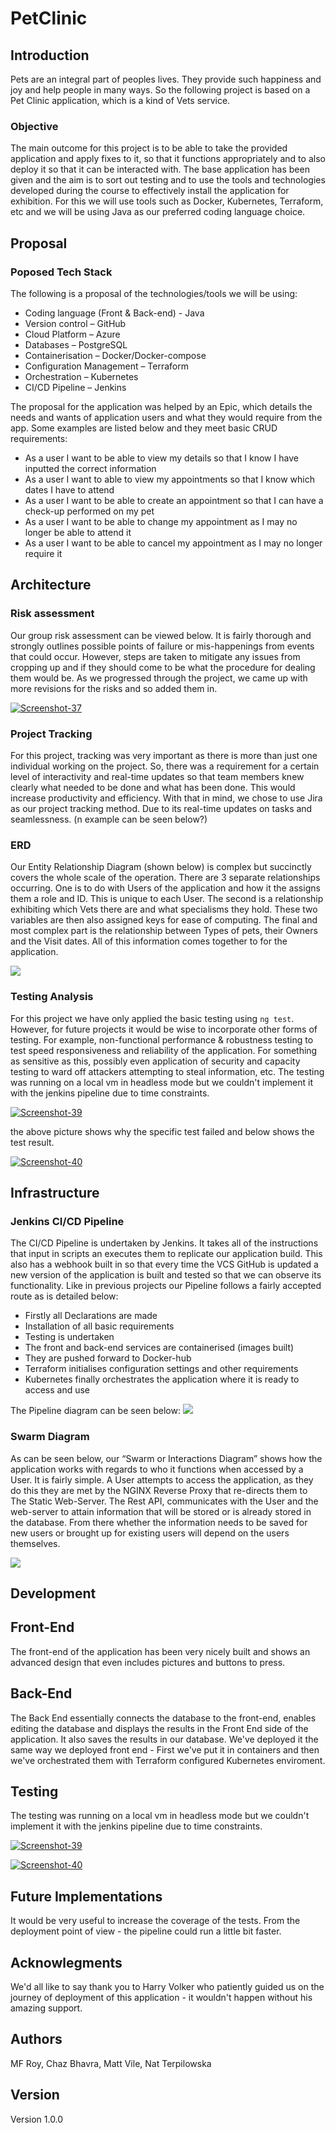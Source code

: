 # PetClinic

## Introduction
Pets are an integral part of peoples lives. They provide such happiness and joy and help people in many ways. So the following project is based on a Pet Clinic application, which is a kind of Vets service. 

### Objective
The main outcome for this project is to be able to take the provided application and apply fixes to it, so that it functions appropriately and to also deploy it so that it can be interacted with. The base application has been given and the aim is to sort out testing and to use the tools and technologies developed during the course to effectively install the application for exhibition. For this we will use tools such as Docker, Kubernetes, Terraform, etc and we will be using Java as our preferred coding language choice.


## Proposal

### Poposed Tech Stack

The following is a proposal of the technologies/tools we will be using:

- Coding language (Front & Back-end) - Java 
- Version control – GitHub
- Cloud Platform – Azure 
- Databases – PostgreSQL
- Containerisation – Docker/Docker-compose 
- Configuration Management – Terraform 
- Orchestration – Kubernetes 
- CI/CD Pipeline – Jenkins 

The proposal for the application was helped by an Epic, which details the needs and wants of application users and what they would require from the app. Some examples are listed below and they meet basic CRUD requirements: 

-	As a user I want to be able to view my details so that I know I have inputted the correct information 
-	As a user I want to able to view my appointments so that I know which dates I have to attend 
-	As a user I want to be able to create an appointment so that I can have a check-up performed on my pet 
-	As a user I want to be able to change my appointment as I may no longer be able to attend it
-	As a user I want to be able to cancel my appointment as I may no longer require it

## Architecture

### Risk assessment
Our group risk assessment can be viewed below. It is fairly thorough and strongly outlines possible points of failure or mis-happenings from events that could occur. However, steps are taken to mitigate any issues from cropping up and if they should come to be what the procedure for dealing them would be. As we progressed through the project, we came up with more revisions for the risks and so added them in. 

<a href="https://ibb.co/yknbBcC"><img src="https://i.ibb.co/DMDSgHF/Screenshot-37.png" alt="Screenshot-37" border="0"></a> 

### Project Tracking
For this project, tracking was very important as there is more than just one individual working on the project. So, there was a requirement for a certain level of interactivity and real-time updates so that team members knew clearly what needed to be done and what has been done.  This would increase productivity and efficiency. With that in mind, we chose to use Jira as our project tracking method. Due to its real-time updates on tasks and seamlessness. (n example can be seen below?)

### ERD
Our Entity Relationship Diagram (shown below) is complex but succinctly covers the whole scale of the operation. There are 3 separate relationships occurring. One is to do with Users of the application and how it the assigns them a role and ID. This is unique to each User. The second is a relationship exhibiting which Vets there are and what specialisms they hold. These two variables are then also assigned keys for ease of computing. The final and most complex part is the relationship between Types of pets, their Owners and the Visit dates. All of this information comes together to for the application. 

![](https://github.com/NatTerpilowska/PetClinic/raw/main/spring-petclinic-rest/petclinic-ermodel.png)

### Testing Analysis 
For this project we have only applied the basic testing using `ng test`. However, for future projects it would be wise to incorporate other forms of testing. For example, non-functional performance & robustness testing to test speed responsiveness and reliability of the application. For something as sensitive as this, possibly even application of security and capacity testing to ward off attackers attempting to steal information, etc. The testing was running on a local vm in headless mode but we couldn't implement it with the jenkins pipeline due to time constraints.

<a href="https://ibb.co/QdSrpY3"><img src="https://i.ibb.co/vYyZVL6/Screenshot-39.png" alt="Screenshot-39" border="0"></a>

the above picture shows why the specific test failed and below shows the test result. 

<a href="https://ibb.co/drntD0s"><img src="https://i.ibb.co/1LHMTfY/Screenshot-40.png" alt="Screenshot-40" border="0" /></a>

## Infrastructure

### Jenkins CI/CD Pipeline
The CI/CD Pipeline is undertaken by Jenkins. It takes all of the instructions that input in scripts an executes them to replicate our application build. This also has a webhook built in so that every time the VCS GitHub is updated a new version of the application is built and tested so that we can observe its functionality. Like in previous projects our Pipeline follows a fairly accepted route as is detailed below: 

- Firstly all Declarations are made
- Installation of all basic requirements
- Testing is undertaken 
- The front and back-end services are containerised (images built)
- They are pushed forward to Docker-hub 
- Terraform initialises configuration settings and other requirements
- Kubernetes finally orchestrates the application where it is ready to access and use

The Pipeline diagram can be seen below: 
![](https://i.imgur.com/g39ztGh.png)

### Swarm Diagram
As can be seen below, our “Swarm or Interactions Diagram” shows how the application works with regards to who it functions when accessed by a User. It is fairly simple. A User attempts to access the application, as they do this they are met by the NGINX Reverse Proxy that re-directs them to The Static Web-Server. The Rest API, communicates with the User and the web-server to attain information that will be stored or is already stored in the database. From there whether the information needs to be saved for new users or brought up for existing users will depend on the users themselves. 

![](https://i.imgur.com/O3GN00D.png)

## Development

## Front-End
The front-end of the application has been very nicely built and shows an advanced design that even includes pictures and buttons to press.    

## Back-End
The Back End essentially connects the database to the front-end, enables editing the database and displays the results in the Front End side of the application. It also saves the results in our database.
We've deployed it the same way we deployed front end - First we've put it in containers and then we've orchestrated them with Terraform configured Kubernetes enviroment.

## Testing 

The testing was running on a local vm in headless mode but we couldn't implement it with the jenkins pipeline due to time constraints.

<a href="https://ibb.co/QdSrpY3"><img src="https://i.ibb.co/vYyZVL6/Screenshot-39.png" alt="Screenshot-39" border="0"></a>

<a href="https://ibb.co/drntD0s"><img src="https://i.ibb.co/1LHMTfY/Screenshot-40.png" alt="Screenshot-40" border="0" /></a>

## Future Implementations
It would be very useful to increase the coverage of the tests.
From the deployment point of view - the pipeline could run a little bit faster.

## Acknowlegments
We'd all like to say thank you to Harry Volker who patiently guided us on the journey of deployment of this application - it wouldn't happen without his amazing support.

## Authors
MF Roy, Chaz Bhavra, Matt Vile, Nat Terpilowska

## Version
Version 1.0.0
